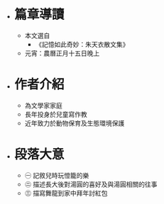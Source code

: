 - # 篇章導讀
	- 本文選自
		- 《記憶如此奇妙：朱天衣散文集》
	- 元宵：農曆正月十五日晚上
- # 作者介紹
	- 為文學家家庭
	- 長年投身於兒童寫作教
	- 近年致力於動物保育及生態環境保護
- # 段落大意
	- ㊀ 記敘兒時玩憕籠的樂
	- ㊁ 描述長大後對湯圓的喜好及與湯圓相關的往事
	- ㊂ 描寫舞龍到家中拜年討紅包